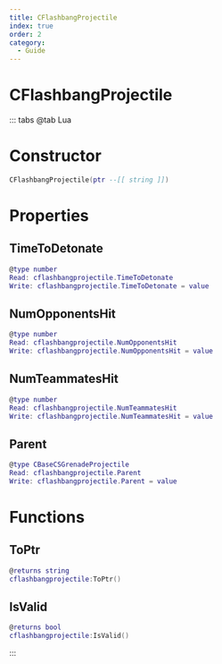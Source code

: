 ```yaml
---
title: CFlashbangProjectile
index: true
order: 2
category:
  - Guide
---
```


# CFlashbangProjectile

::: tabs
@tab Lua
# Constructor
```lua
CFlashbangProjectile(ptr --[[ string ]])
```
# Properties
## TimeToDetonate 
```lua
@type number
Read: cflashbangprojectile.TimeToDetonate
Write: cflashbangprojectile.TimeToDetonate = value
```
## NumOpponentsHit 
```lua
@type number
Read: cflashbangprojectile.NumOpponentsHit
Write: cflashbangprojectile.NumOpponentsHit = value
```
## NumTeammatesHit 
```lua
@type number
Read: cflashbangprojectile.NumTeammatesHit
Write: cflashbangprojectile.NumTeammatesHit = value
```
## Parent 
```lua
@type CBaseCSGrenadeProjectile
Read: cflashbangprojectile.Parent
Write: cflashbangprojectile.Parent = value
```
# Functions
## ToPtr
```lua
@returns string
cflashbangprojectile:ToPtr()
```
## IsValid
```lua
@returns bool
cflashbangprojectile:IsValid()
```

:::